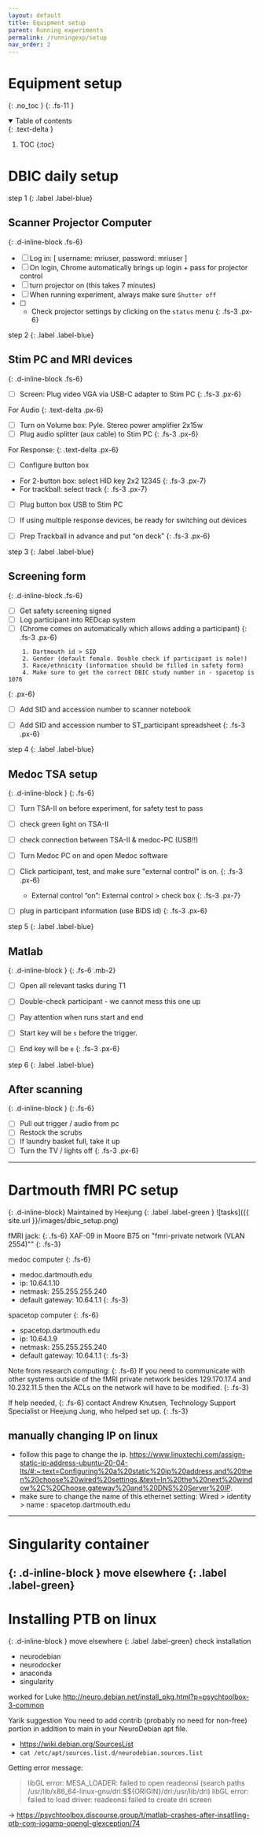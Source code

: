 ```yaml
---
layout: default
title: Equipment setup
parent: Running experiments
permalink: /runningexp/setup
nav_order: 2
---
```


# Equipment setup
{: .no_toc }
{: .fs-11 }


<!-- ## Table of contents
{: .no_toc .text-delta } -->

<details open markdown="block">
  <summary>
    Table of contents
  </summary>
  {: .text-delta }

1. TOC
{:toc}
</details>

# DBIC daily setup

step 1
{: .label .label-blue}
## Scanner Projector Computer
{: .d-inline-block .fs-6}

* [ ] Log in: [ username: mriuser, password: mriuser ]
* [ ] On login, Chrome automatically brings up login + pass for projector control
* [ ] turn projector on (this takes 7 minutes)
* [ ] When running experiment, always make sure `Shutter off`
* [ ] + Check projector settings by clicking on the `status` menu
{: .fs-3 .px-6}


step 2
{: .label .label-blue}
## Stim PC and MRI devices
{: .d-inline-block .fs-6}
* [ ] Screen: Plug video VGA via USB-C adapter to Stim PC
{: .fs-3 .px-6}

For Audio
{: .text-delta .px-6}
* [ ] Turn on Volume box: Pyle. Stereo power amplifier 2x15w
* [ ] Plug audio splitter (aux cable) to Stim PC
{: .fs-3 .px-6}

For Response:
{: .text-delta .px-6}
* [ ] Configure button box
* For 2-button box: select HID key 2x2 12345
{: .fs-3 .px-7}
* For trackball: select track
{: .fs-3 .px-7}

* [ ] Plug button box USB to Stim PC
* [ ] If using multiple response devices, be ready for switching out devices
* [ ] Prep Trackball in advance and put “on deck”
{: .fs-3 .px-6}


step 3
{: .label .label-blue}
## Screening form
{: .d-inline-block .fs-6}
* [ ] Get safety screening signed
* [ ] Log participant into REDcap system
* [ ] (Chrome comes on automatically which allows adding a participant)
{: .fs-3 .px-6}

```
    1. Dartmouth id > SID
    2. Gender (default female. Double check if participant is male!)
    3. Race/ethnicity (information should be filled in safety form)
    4. Make sure to get the correct DBIC study number in - spacetop is 1076
```
{: .px-6}

* [ ] Add SID and accession number to scanner notebook
* [ ] Add SID and accession number to ST_participant spreadsheet
{: .fs-3 .px-6}


step 4
{: .label .label-blue}
## Medoc TSA setup
{: .d-inline-block }
{: .fs-6}
* [ ] Turn TSA-II on before experiment, for safety test to pass
* [ ] check green light on TSA-II
* [ ] check connection between TSA-II & medoc-PC (USB!!)
* [ ] Turn Medoc PC on and open Medoc software
* [ ] Click participant, test, and make sure "external control" is on.
{: .fs-3 .px-6}
    * External control “on”: External control > check box
{: .fs-3 .px-7}
* [ ] plug in participant information (use BIDS id)
{: .fs-3 .px-6}


step 5
{: .label .label-blue}
## Matlab
{: .d-inline-block }
{: .fs-6 .mb-2}
* [ ] Open all relevant tasks during T1
* [ ] Double-check participant - we cannot mess this one up
* [ ] Pay attention when runs start and end
* [ ] Start key will be `s` before the trigger.
* [ ] End key will be `e`
{: .fs-3 .px-6}



step 6
{: .label .label-blue}
## After scanning
{: .d-inline-block }
{: .fs-6}
* [ ] Pull out trigger / audio from pc
* [ ] Restock the scrubs
* [ ] If laundry basket full, take it up
* [ ] Turn the TV / lights off
{: .fs-3 .px-6}

---

# Dartmouth fMRI PC setup
{: .d-inline-block}
Maintained by Heejung
{: .label .label-green }
![tasks]({{ site.url }}/images/dbic_setup.png)

fMRI jack:
{: .fs-6}
XAF-09 in Moore B75 on "fmri-private network (VLAN 2554)""
{: .fs-3}

medoc computer
{: .fs-6}
* medoc.dartmouth.edu
* ip: 10.64.1.10
* netmask: 255.255.255.240
* default gateway: 10.64.1.1
{: .fs-3}

spacetop computer
{: .fs-6}
* spacetop.dartmouth.edu
* ip: 10.64.1.9
* netmask: 255.255.255.240
* default gateway: 10.64.1.1
{: .fs-3}

Note from research computing:
{: .fs-6}
If you need to communicate with other systems outside of the fMRI private network besides 129.170.17.4 and 10.232.11.5 then the ACLs on the network will have to be modified.
{: .fs-3}

If help needed,
{: .fs-6}
contact Andrew Knutsen, Technology Support Specialist
or Heejung Jung, who helped set up.
{: .fs-3}

## manually changing IP on linux
* follow this page to change the ip. https://www.linuxtechi.com/assign-static-ip-address-ubuntu-20-04-lts/#:~:text=Configuring%20a%20static%20ip%20address,and%20then%20choose%20wired%20settings.&text=In%20the%20next%20window%2C%20Choose,gateway%20and%20DNS%20Server%20IP.
* make sure to change the name of this ethernet setting:
Wired > identity > name : spacetop.dartmouth.edu

---

# Singularity container
{: .d-inline-block }
move elsewhere
{: .label .label-green}
---

# Installing PTB on linux
{: .d-inline-block }
move elsewhere
{: .label .label-green}
check installation
* neurodebian
* neurodocker
* anaconda
* singularity


worked for Luke
 http://neuro.debian.net/install_pkg.html?p=psychtoolbox-3-common

 Yarik suggestion
 You need to add contrib (probably no need for non-free) portion in addition to main in your NeuroDebian apt file.
* https://wiki.debian.org/SourcesList
* `cat /etc/apt/sources.list.d/neurodebian.sources.list`


Getting error message:
> libGL error: MESA_LOADER: failed to open readeonsi (search paths /usr/lib/x86_64-linux-gnu/dri:\$${ORIGIN}/dri:/usr/lib/dri)
libGL error: failed to load driver: readeonsi
failed to create dri screen

-> https://psychtoolbox.discourse.group/t/matlab-crashes-after-insatlling-ptb-com-jogamp-opengl-glexception/74

